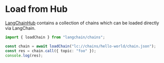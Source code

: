 # Load from Hub

[LangChainHub](https://github.com/hwchase17/langchain-hub) contains a collection of chains which can be loaded directly via LangChain.

```typescript
import { loadChain } from "langchain/chains";

const chain = await loadChain("lc://chains/hello-world/chain.json");
const res = chain.call({ topic: "foo" });
console.log(res);
```
